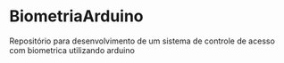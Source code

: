 # BiometriaArduino
Repositório para desenvolvimento de um sistema de controle de acesso com biometrica utilizando arduino
